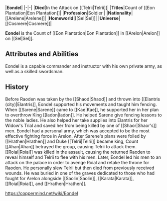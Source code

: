|**Eondel**|
|-|-|
|**Died**|In the Attack on [[Telrii\|Telrii]]|
|**Titles**|Count of [[Eon Plantation\|Eon Plantation]]|
|**Profession**|Soldier |
|**Nationality**|[[Arelene\|Arelene]]|
|**Homeworld**|[[Sel\|Sel]]|
|**Universe**|[[Cosmere\|Cosmere]]|

**Eondel** is the Count of [[Eon Plantation\|Eon Plantation]] in [[Arelon\|Arelon]] on [[Sel\|Sel]].

## Attributes and Abilities
Eondel is a capable commander and instructor with his own private army, as well as a skilled swordsman.

## History
Before Raoden was taken by the [[Shaod\|Shaod]] and thrown into [[Elantris (city)\|Elantris]], Eondel supported his movements and taught him fencing. When [[Sarene\|Sarene]] came to [[Kae\|Kae]], he supported her in her plan to overthrow King [[Iadon\|Iadon]]. He helped Sarene give fencing lessons to the noble ladies. He also helped her take supplies into Elantris for her Widow's Trial and saved her from being killed by one of [[Shaor\|Shaor's]] men.
Eondel had a personal army, which was accepted to be the most effective fighting force in Arelon.
After Sarene's plans were foiled by [[Hrathen\|Hrathen]] and Duke [[Telrii\|Telrii]] became king, Count [[Ahan\|Ahan]] betrayed the group, causing Telrii to attack them. [[Roial\|Roial]] was killed in the assault, causing the returned Raoden to reveal himself and Telrii to flee with his men. Later, Eondel led his men to an attack on the palace in order to avenge Roial and retake the throne for Raoden. He personally slew Telrii but then died from previously received wounds. He was buried in one of the graves dedicated to those who had fought for Arelon alongside [[Saolin\|Saolin]], [[Karata\|Karata]], [[Roial\|Roial]], and [[Hrathen\|Hrathen]].



https://coppermind.net/wiki/Eondel